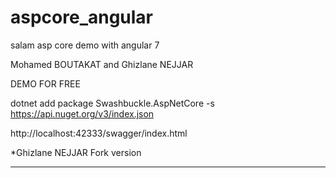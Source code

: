 # aspcore_angular

salam asp core demo with angular 7 

Mohamed BOUTAKAT and Ghizlane NEJJAR

DEMO FOR FREE

dotnet add package Swashbuckle.AspNetCore -s https://api.nuget.org/v3/index.json

 
http://localhost:42333/swagger/index.html
 
 
 
*Ghizlane NEJJAR Fork version
*****************************
  
